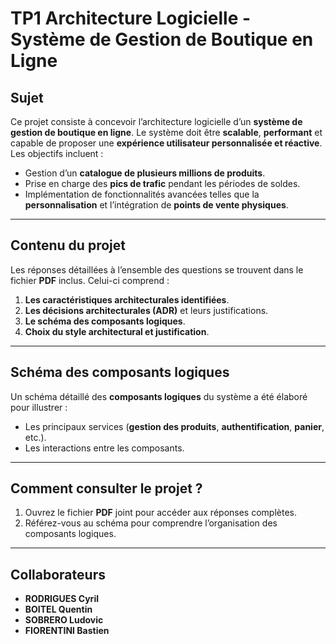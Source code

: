 # **TP1 Architecture Logicielle - Système de Gestion de Boutique en Ligne**

## **Sujet**  
Ce projet consiste à concevoir l’architecture logicielle d’un **système de gestion de boutique en ligne**. Le système doit être **scalable**, **performant** et capable de proposer une **expérience utilisateur personnalisée et réactive**.  
Les objectifs incluent :  

- Gestion d’un **catalogue de plusieurs millions de produits**.  
- Prise en charge des **pics de trafic** pendant les périodes de soldes.  
- Implémentation de fonctionnalités avancées telles que la **personnalisation** et l’intégration de **points de vente physiques**.  

---

## **Contenu du projet**  
Les réponses détaillées à l’ensemble des questions se trouvent dans le fichier **PDF** inclus. Celui-ci comprend :

1. **Les caractéristiques architecturales identifiées**.  
2. **Les décisions architecturales (ADR)** et leurs justifications.  
3. **Le schéma des composants logiques**. 
4. **Choix du style architectural et justification**.  

---

## **Schéma des composants logiques**  
Un schéma détaillé des **composants logiques** du système a été élaboré pour illustrer : 

- Les principaux services (**gestion des produits**, **authentification**, **panier**, etc.).  
- Les interactions entre les composants.  

---

## **Comment consulter le projet ?**  

1. Ouvrez le fichier **PDF** joint pour accéder aux réponses complètes.  
2. Référez-vous au schéma pour comprendre l’organisation des composants logiques.

---

## **Collaborateurs**  
- **RODRIGUES Cyril**  
- **BOITEL Quentin**  
- **SOBRERO Ludovic**  
- **FIORENTINI Bastien**  


